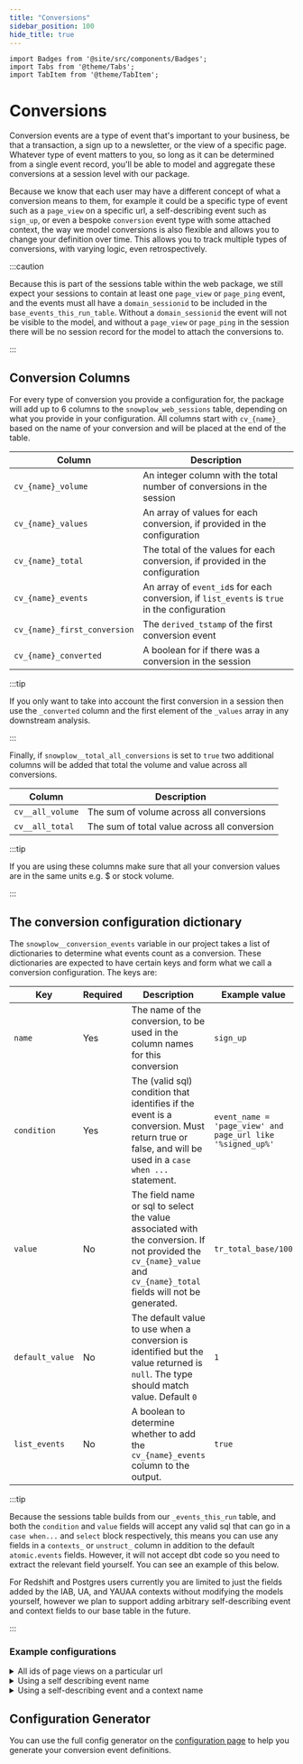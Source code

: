 ```yaml
---
title: "Conversions"
sidebar_position: 100
hide_title: true
---
```


```mdx-code-block
import Badges from '@site/src/components/Badges';
import Tabs from '@theme/Tabs';
import TabItem from '@theme/TabItem';
```

<Badges badgeType="dbt-package Release" pkg="web"></Badges>

# Conversions

Conversion events are a type of event that's important to your business, be that a transaction, a sign up to a newsletter, or the view of a specific page. Whatever type of event matters to you, so long as it can be determined from a single event record, you'll be able to model and aggregate these conversions at a session level with our package.

Because we know that each user may have a different concept of what a conversion means to them, for example it could be a specific type of event such as a `page_view` on a specific url, a self-describing event such as `sign_up`, or even a bespoke `conversion` event type with some attached context, the way we model conversions is also flexible and allows you to change your definition over time. This allows you to track multiple types of conversions, with varying logic, even retrospectively.

:::caution

Because this is part of the sessions table within the web package, we still expect your sessions to contain at least one `page_view` or `page_ping` event, and the events must all have a `domain_sessionid` to be included in the `base_events_this_run_table`. Without a `domain_sessionid` the event will not be visible to the model, and without a `page_view` or `page_ping` in the session there will be no session record for the model to attach the conversions to.

:::

## Conversion Columns
For every type of conversion you provide a configuration for, the package will add up to 6 columns to the `snowplow_web_sessions` table, depending on what you provide in your configuration. All columns start with `cv_{name}_` based on the name of your conversion and will be placed at the end of the table.

| Column                       | Description                                                                                  |
| ---------------------------- | -------------------------------------------------------------------------------------------- |
| `cv_{name}_volume`           | An integer column with the total number of conversions in the session                        |
| `cv_{name}_values`           | An array of values for each conversion, if provided in the configuration                     |
| `cv_{name}_total`            | The total of the values for each conversion, if provided in the configuration                |
| `cv_{name}_events`           | An array of `event_id`s for each conversion, if `list_events` is `true` in the configuration |
| `cv_{name}_first_conversion` | The `derived_tstamp` of the first conversion event                                         |
| `cv_{name}_converted`        | A boolean for if there was a conversion in the session                                       |

:::tip

If you only want to take into account the first conversion in a session then use the `_converted` column and the first element of the `_values` array in any downstream analysis.

:::

Finally, if `snowplow__total_all_conversions` is set to `true` two additional columns will be added that total the volume and value across all conversions.

| Column           | Description                                  |
| ---------------- | -------------------------------------------- |
| `cv__all_volume` | The sum of volume across all conversions     |
| `cv__all_total`  | The sum of total value across all conversion |


:::tip

If you are using these columns make sure that all your conversion values are in the same units e.g. $ or stock volume.

:::

## The conversion configuration dictionary
The `snowplow__conversion_events` variable in our project takes a list of dictionaries to determine what events count as a conversion. These dictionaries are expected to have certain keys and form what we call a conversion configuration. The keys are:

| Key           | Required | Description                                                                                                                                                         | Example value                                              |
| ------------- | -------- | ------------------------------------------------------------------------------------------------------------------------------------------------------------------- | ---------------------------------------------------------- |
| `name`          | Yes      | The name of the conversion, to be used in the column names for this conversion                                                                                      | `sign_up`                                                  |
| `condition`     | Yes      | The (valid sql) condition that identifies if the event is a conversion. Must return true or false, and will be used in a `case when ...` statement.                 | `event_name = 'page_view' and page_url like '%signed_up%'` |
| `value`         | No       | The field name or sql to select the value associated with the conversion. If not provided the `cv_{name}_value` and `cv_{name}_total` fields will not be generated. | `tr_total_base/100`                                            |
| `default_value` | No       | The default value to use when a conversion is identified but the value returned is `null`. The type should match value. Default `0`                                 | `1`                                                        |
| `list_events`   | No       | A boolean to determine whether to add the `cv_{name}_events` column to the output.                                                                                  | `true`                                                     |

:::tip

Because the sessions table builds from our `_events_this_run` table, and both the `condition` and `value` fields will accept any valid sql that can go in a `case when...` and `select` block respectively, this means you can use any fields in a `contexts_` or `unstruct_` column in addition to the default `atomic.events` fields. However, it will not accept dbt code so you need to extract the relevant field yourself. You can see an example of this below.

For Redshift and Postgres users currently you are limited to just the fields added by the IAB, UA, and YAUAA contexts without modifying the models yourself, however we plan to support adding arbitrary self-describing event and context fields to our base table in the future.

:::

### Example configurations

<details>
<summary>All ids of page views on a particular url</summary>

```json
    {
    "name": "contact_page_view",
    "condition": "event_name = 'page_view' and page_url like '%contact-us%",
    "list_events": true
    }
```

</details>


<details>
<summary>Using a self describing event name</summary>

For some self-describing event with a name of `sign_up`, where we do not want to attribute a value:

```json
    {
    "name": "transact",
    "condition": "event_name = 'sign_up'",
    }
```

</details>


<details>
<summary>Using a self-describing event and a context name</summary>


Using our [Snowplow e-commerce tracking](/docs/sources/trackers/javascript-trackers/web-tracker/tracking-events/ecommerce/index.md):

<Tabs groupId="warehouse" queryString>
<TabItem value="snowflake" label="Snowflake" default>

```json
    {
    "name": "transact",
    "condition": "UNSTRUCT_EVENT_COM_SNOWPLOWANALYTICS_SNOWPLOW_ECOMMERCE_SNOWPLOW_ECOMMERCE_ACTION_1:type::varchar = 'transaction'",
    "value": "CONTEXTS_COM_SNOWPLOWANALYTICS_SNOWPLOW_ECOMMERCE_TRANSACTION_1[0]:revenue::decimal(22,2)",
    "default_value":0
    }
```

</TabItem>
<TabItem value="bigquery" label="BigQuery">

```json
    {
    "name": "transact",
    "condition": "UNSTRUCT_EVENT_COM_SNOWPLOWANALYTICS_SNOWPLOW_ECOMMERCE_SNOWPLOW_ECOMMERCE_ACTION_1_0_0.type = 'transaction'",
    "value": "CONTEXTS_COM_SNOWPLOWANALYTICS_SNOWPLOW_ECOMMERCE_TRANSACTION_1_0_0[SAFE_OFFSET(0)].revenue",
    "default_value":0
    }
```

</TabItem>
<TabItem value="databricks" label="Databricks">

```json
    {
    "name": "transact",
    "condition": "UNSTRUCT_EVENT_COM_SNOWPLOWANALYTICS_SNOWPLOW_ECOMMERCE_SNOWPLOW_ECOMMERCE_ACTION_1.type = 'transaction'",
    "value": "CONTEXTS_COM_SNOWPLOWANALYTICS_SNOWPLOW_ECOMMERCE_TRANSACTION_1[0].revenue",
    "default_value":0
    }
```

</TabItem>
</Tabs>


</details>


## Configuration Generator

You can use the full config generator on the [configuration page](/docs/modeling-your-data/modeling-your-data-with-dbt/dbt-configuration/legacy/web/index.mdx) to help you generate your conversion event definitions.
